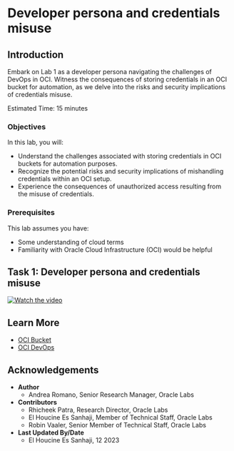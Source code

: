 # Developer persona and credentials misuse

## Introduction

Embark on Lab 1 as a developer persona navigating the challenges of DevOps in OCI. Witness the consequences of storing credentials in an OCI bucket for automation, as we delve into the risks and security implications of credentials misuse.

Estimated Time: 15 minutes

### Objectives

In this lab, you will:

* Understand the challenges associated with storing credentials in OCI buckets for automation purposes.
* Recognize the potential risks and security implications of mishandling credentials within an OCI setup.
* Experience the consequences of unauthorized access resulting from the misuse of credentials.

### Prerequisites

This lab assumes you have:

* Some understanding of cloud terms
* Familiarity with Oracle Cloud Infrastructure \(OCI) would be helpful

## Task 1: Developer persona and credentials misuse

<!--- TODO: add Lab-1 video -->
   [
      ![Watch the video](https://i.stack.imgur.com/Vp2cE.png)
   ](https://youtu.be/vt5fpE0bzSY)

## Learn More

* [OCI Bucket](https://docs.oracle.com/en-us/iaas/Content/Object/Tasks/managingbuckets.htm)
* [OCI DevOps](https://www.oracle.com/devops/devops-service/)

## Acknowledgements

* **Author**
    * Andrea Romano, Senior Research Manager, Oracle Labs
* **Contributors**
    * Rhicheek Patra, Research Director, Oracle Labs
    * El Houcine Es Sanhaji, Member of Technical Staff, Oracle Labs
    * Robin Vaaler, Senior Member of Technical Staff,  Oracle Labs
* **Last Updated By/Date**
    * El Houcine Es Sanhaji, 12 2023
